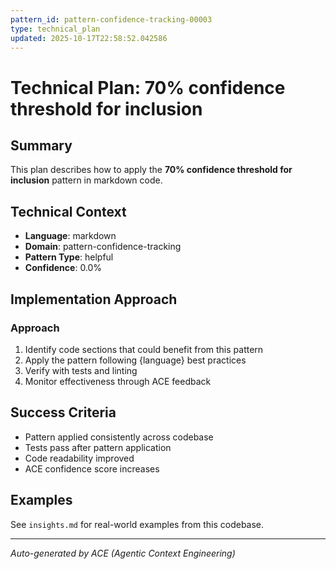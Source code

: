 ```yaml
---
pattern_id: pattern-confidence-tracking-00003
type: technical_plan
updated: 2025-10-17T22:58:52.042586
---
```

# Technical Plan: 70% confidence threshold for inclusion

## Summary

This plan describes how to apply the **70% confidence threshold for inclusion** pattern in markdown code.

## Technical Context

- **Language**: markdown
- **Domain**: pattern-confidence-tracking
- **Pattern Type**: helpful
- **Confidence**: 0.0%

## Implementation Approach

### Approach

1. Identify code sections that could benefit from this pattern
2. Apply the pattern following {language} best practices
3. Verify with tests and linting
4. Monitor effectiveness through ACE feedback

## Success Criteria

- Pattern applied consistently across codebase
- Tests pass after pattern application
- Code readability improved
- ACE confidence score increases

## Examples

See `insights.md` for real-world examples from this codebase.

---

*Auto-generated by ACE (Agentic Context Engineering)*
